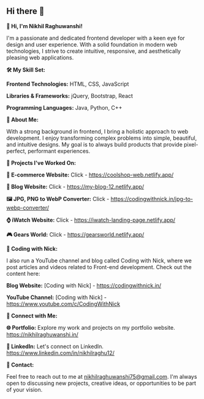 ## Hi there 👋



<!--
**nikhilraghu/nikhilraghu** is a ✨ _special_ ✨ repository because its `README.md` (this file) appears on your GitHub profile.

Here are some ideas to get you started:

- 🔭 I’m currently working on ...
- 🌱 I’m currently learning ...
- 👯 I’m looking to collaborate on ...
- 🤔 I’m looking for help with ...
- 💬 Ask me about ...
- 📫 How to reach me: ...
- 😄 Pronouns: ...
- ⚡ Fun fact: ...
-->



**👋 Hi, I'm Nikhil Raghuwanshi!**

I'm a passionate and dedicated frontend developer with a keen eye for design and user experience. With a solid foundation in modern web technologies, I strive to create intuitive, responsive, and aesthetically pleasing web applications.


**🛠️ My Skill Set:**

**Frontend Technologies:** HTML, CSS, JavaScript

**Libraries & Frameworks:** jQuery, Bootstrap, React

**Programming Languages:** Java, Python, C++


**🌟 About Me:**

With a strong background in frontend, I bring a holistic approach to web development. I enjoy transforming complex problems into simple, beautiful, and intuitive designs. My goal is to always build products that provide pixel-perfect, performant experiences.


**💼 Projects I've Worked On:**

**🛒 E-commerce Website:**  Click - https://coolshop-web.netlify.app/

**📝 Blog Website:** Click - https://my-blog-12.netlify.app/

**🖼️ JPG, PNG to WebP Converter:** Click - https://codingwithnick.in/jpg-to-webp-converter/

**⌚ iWatch Website:** Click - https://iwatch-landing-page.netlify.app/

**🎮 Gears World:** Click - https://gearsworld.netlify.app/


**🎥 Coding with Nick:**

I also run a YouTube channel and blog called Coding with Nick, where we post articles and videos related to Front-end development. Check out the content here:

**Blog Website:** [Coding with Nick] - https://codingwithnick.in/

**YouTube Channel:** [Coding with Nick] - https://www.youtube.com/c/CodingWithNick

 
**🔗 Connect with Me:**

**🌐 Portfolio:** Explore my work and projects on my portfolio website. https://nikhilraghuwanshi.in/

**💼 LinkedIn:** Let's connect on LinkedIn. https://www.linkedin.com/in/nikhilraghu12/


**📧 Contact:**

Feel free to reach out to me at nikhilraghuwanshi75@gmail.com. I'm always open to discussing new projects, creative ideas, or opportunities to be part of your vision.

